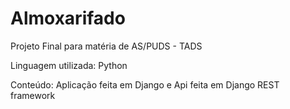 # Almoxarifado
Projeto Final para matéria de AS/PUDS - TADS

Linguagem utilizada: Python

Conteúdo: Aplicação feita em Django e Api feita em Django REST framework
